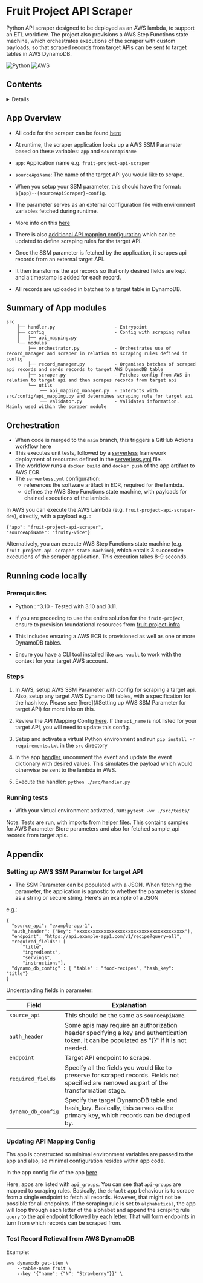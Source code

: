# Fruit Project API Scraper

Python API scraper designed to be deployed as an AWS lambda, to support an ETL workflow. The project also provisions a AWS Step Functions state machine, which orchestrates executions of the scraper with custom payloads, so that scraped records from target APIs can be sent to target tables in AWS DynamoDB.

![Python](https://img.shields.io/badge/python-3670A0?style=for-the-badge&logo=python&logoColor=ffdd54)
![AWS](https://img.shields.io/badge/AWS-%23FF9900.svg?style=for-the-badge&logo=amazon-aws&logoColor=white)

## Contents

<details>

- [App Overview](#app-overview)S
- [Summary of App modules](#summary-of-app-modules)
- [Orchestration](#orchestration)
- [Running code locally](#running-code-locally)
  - [Prerequisites](#prerequisites)
  - [Steps](#steps)
  - [Running tests](#running-tests)
- [Appendix](#appendix)
  - [Setting up AWS SSM Parameter for target API](#setting-up-aws-ssm-parameter-for-target-api)
  - [Updating API Mapping Config](#updating-api-mapping-config)
  - [Test Record Retrieval from AWS DynamoDB](#test-record-retrieval-from-aws-dynamodb)

</details>

## App Overview

- All code for the scraper can be found [here](./src)

- At runtime, the scraper application looks up a AWS SSM Parameter based on these variables: `app` and `sourceApiName`
- `app`: Application name e.g. `fruit-project-api-scraper`
- `sourceApiName`: The name of the target API you would like to scrape.

- When you setup your SSM parameter, this should have the format: `${app}--{sourceApiScraper}-config`.
- The parameter serves as an external configuration file with environment variables fetched during runtime.
- More info on this [here](#setting-up-aws-ssm-parameter-for-target-api)
- There is also [additional API mapping configuration](#updating-api-mapping-config) which can be updated to define scraping rules for the target API.

- Once the SSM parameter is fetched by the application, it scrapes api records from an external target API.
- It then transforms the api records so that only desired fields are kept and a timestamp is added for each record.
- All records are uploaded in batches to a target table in DynamoDB.

## Summary of App modules

```
src
    ├── handler.py                      - Entrypoint
    ├── config                          - Config with scraping rules
    │   ├── api_mapping.py
    └── modules
        ├── orchestrator.py             - Orchestrates use of record_manager and scraper in relation to scraping rules defined in config
        ├── record_manager.py           - Organises batches of scraped api records and sends records to target AWS DynamoDB table
        ├── scraper.py                  - Fetches config from AWS in relation to target api and then scrapes records from target api
        └── utils
            ├── api_mapping_manager.py  - Interacts with src/config/api_mapping.py and determines scraping rule for target api
            └── validator.py            - Validates information. Mainly used within the scraper module
```

## Orchestration

- When code is merged to the `main` branch, this triggers a GitHub Actions workflow [here](.github/workflows/serverless-workflow.yml)
- This executes unit tests, followed by a [serverless](https://www.serverless.com/framework) framework deployment of resources defined in the [serverless.yml](./serverless.yml) file.
- The workflow runs a `docker build` and `docker push` of the app artifact to AWS ECR.
- The `serverless.yml` configuration:
  - references the software artifact in ECR, required for the lambda.
  - defines the AWS Step Functions state machine, with payloads for chained executions of the lambda.

In AWS you can execute the AWS Lambda (e.g. `fruit-project-api-scraper-dev`), directly, with a payload e.g. :

```
{"app": "fruit-project-api-scraper",
"sourceApiName": "fruity-vice"}
```

Alternatively, you can execute AWS Step Functions state machine (e.g. `fruit-project-api-scraper-state-machine`), which entails 3 successive executions of the scraper application. This execution takes 8-9 seconds.

## Running code locally

### Prerequisites

- Python : ^3.10 - Tested with 3.10 and 3.11.

- If you are proceding to use the entire solution for the `fruit-project`, ensure to provision foundational resources from [fruit-project-infra](https://github.com/KremzeeqOrg/fruit-project-infra)
- This includes ensuring a AWS ECR is provisioned as well as one or more DynamoDB tables.
- Ensure you have a CLI tool installed like `aws-vault` to work with the context for your target AWS account.

### Steps

1. In AWS, setup AWS SSM Parameter with config for scraping a target api. Also, setup any target AWS Dynamo DB tables, with a specification for the hash key. Please see [here](#Setting up AWS SSM Parameter for target API) for more info on this.

2. Review the API Mapping Config [here](#updating-api-mapping-config). If the `api_name` is not listed for your target API, you will need to update this config.

3. Setup and activate a virtual Python environment and run `pip install -r requirements.txt` in the `src` directory

4. In the app [handler](./src/handler.py), uncomment the event and update the event dictionary with desired values. This simulates the payload which would otherwise be sent to the lambda in AWS.

5. Execute the handler: `python ./src/handler.py`

### Running tests

- With your virtual environment activated, run: `pytest -vv ./src/tests/`

Note: Tests are run, with imports from [helper files](./src/helper_files/). This contains samples for AWS Parameter Store parameters and also for fetched sample_api records from target apis.

## Appendix

### Setting up AWS SSM Parameter for target API

- The SSM Parameter can be populated with a JSON. When fetching the parameter, the application is agnostic to whether the parameter is stored as a string or secure string. Here's an example of a JSON

e.g.:

```
{
  "source_api": "example-app-1",
  "auth_header": {'Key': "xxxxxxxxxxxxxxxxxxxxxxxxxxxxxxxxxxxxxxxx"},
  "endpoint": "https://api.example-app1.com/v1/recipe?query=all",
  "required_fields": [
      "title",
      "ingredients",
      "servings",
      "instructions"],
  "dynamo_db_config" : { "table" : "food-recipes", "hash_key": "title"}
}
```

Understanding fields in parameter:

| Field              | Explanation                                                                                                                                  |
| ------------------ | -------------------------------------------------------------------------------------------------------------------------------------------- |
| `source_api`       | This should be the same as `sourceApiName`.                                                                                                  |
| `auth_header`      | Some apis may require an authorization header specifying a key and authentication token. It can be populated as "{}" if it is not needed.    |
| `endpoint`         | Target API endpoint to scrape.                                                                                                               |
| `required_fields`  | Specify all the fields you would like to preserve for scraped records. Fields not specified are removed as part of the transformation stage. |
| `dynamo_db_config` | Specify the target DynamoDB table and hash_key. Basically, this serves as the primary key, which records can be deduped by.                  |

### Updating API Mapping Config

Ths app is constructed so minimal environment variables are passed to the app and also, so minimal configuration resides within app code.

In the app config file of the app [here](./src/config/api_mapping.py)

Here, apps are listed with `api_groups`. You can see that `api-groups` are mapped to scraping rules. Basically, the `default` app behaviour is to scrape from a single endpoint to fetch all records. However, that might not be possible for all endpoints. If the scraping rule is set to `alphabetical`, the app will loop through each letter of the alphabet and append the scraping rule `query` to the api endpoint followed by each letter. That will form endpoints in turn from which records can be scraped from.

### Test Record Retieval from AWS DynamoDB

Example:

```
aws dynamodb get-item \
    --table-name fruit \
    --key '{"name": {"N": "Strawberry"}}' \

```
